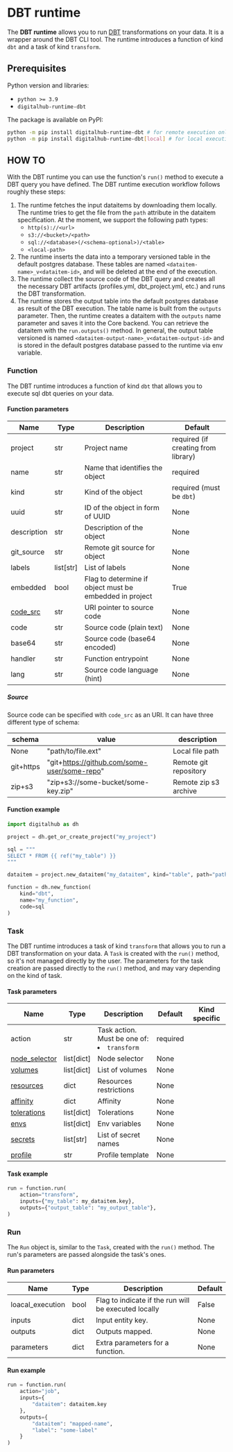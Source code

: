# DBT runtime

The **DBT runtime** allows you to run [DBT](https://www.getdbt.com/) transformations on your data. It is a wrapper around the DBT CLI tool.
The runtime introduces a function of kind `dbt` and a task of kind `transform`.

## Prerequisites

Python version and libraries:

- `python >= 3.9`
- `digitalhub-runtime-dbt`

The package is available on PyPI:

```bash
python -m pip install digitalhub-runtime-dbt # for remote execution only
python -m pip install digitalhub-runtime-dbt[local] # for local execution
```

## HOW TO

With the DBT runtime you can use the function's `run()` method to execute a DBT query you have defined.
The DBT runtime execution workflow follows roughly these steps:

1. The runtime fetches the input dataitems by downloading them locally. The runtime tries to get the file from the `path` attribute in the dataitem specification. At the moment, we support the following path types:
     - `http(s)://<url>`
     - `s3://<bucket>/<path>`
     - `sql://<database>(/<schema-optional>)/<table>`
     - `<local-path>`
2. The runtime inserts the data into a temporary versioned table in the default postgres database. These tables are named `<dataitem-name>_v<dataitem-id>`, and will be deleted at the end of the execution.
3. The runtime collect the source code of the DBT query and creates all the necessary DBT artifacts (profiles.yml, dbt_project.yml, etc.) and runs the DBT transformation.
4. The runtime stores the output table into the default postgres database as result of the DBT execution. The table name is built from the `outputs` parameter. Then, the runtime creates a dataitem with the `outputs` name parameter and saves it into the Core backend. You can retrieve the dataitem with the `run.outputs()` method. In general, the output table versioned is named `<dataitem-output-name>_v<dataitem-output-id>` and is stored in the default postgres database passed to the runtime via env variable.

### Function

The DBT runtime introduces a function of kind `dbt` that allows you to execute sql dbt queries on your data.

#### Function parameters

| Name | Type | Description | Default |
| --- | --- | --- | --- |
| project | str | Project name | required (if creating from library) |
| name | str | Name that identifies the object | required |
| kind | str | Kind of the object | required (must be `dbt`) |
| uuid | str | ID of the object in form of UUID | None |
| description | str | Description of the object | None |
| git_source | str | Remote git source for object | None |
| labels | list[str] | List of labels | None |
| embedded | bool | Flag to determine if object must be embedded in project | True |
| [code_src](#source) | str | URI pointer to source code | None |
| code | str | Source code (plain text)| None |
| base64 | str | Source code (base64 encoded)| None |
| handler | str | Function entrypoint | None |
| lang | str | Source code language (hint)| None |

##### Source

Source code can be specified with `code_src` as an URI. It can have three different type of schema:

| schema | value | description |
| --- | --- | --- |
| None | "path/to/file.ext" | Local file path |
| git+https | "git+https://github.com/some-user/some-repo" | Remote git repository |
| zip+s3 | "zip+s3://some-bucket/some-key.zip" | Remote zip s3 archive |

#### Function example

```python
import digitalhub as dh

project = dh.get_or_create_project("my_project")

sql = """
SELECT * FROM {{ ref("my_table") }}
"""

dataitem = project.new_dataitem("my_dataitem", kind="table", path="path-to-some-data")

function = dh.new_function(
    kind="dbt",
    name="my_function",
    code=sql
)
```

### Task

The DBT runtime introduces a task of kind `transform` that allows you to run a DBT transformation on your data.
A `Task` is created with the `run()` method, so it's not managed directly by the user. The parameters for the task creation are passed directly to the `run()` method, and may vary depending on the kind of task.

#### Task parameters

| Name | Type | Description | Default | Kind specific |
| --- | --- | --- | --- | --- |
| action | str | Task action. Must be one of: <li>`transform`</li> | required | |
| [node_selector](kubernetes-resources.md#node_selector) | list[dict] | Node selector | None | |
| [volumes](kubernetes-resources.md#volumes) | list[dict] | List of volumes | None | |
| [resources](kubernetes-resources.md#resources) | dict | Resources restrictions | None | |
| [affinity](kubernetes-resources.md#affinity) | dict | Affinity | None | |
| [tolerations](kubernetes-resources.md#tolerations) | list[dict] | Tolerations | None | |
| [envs](kubernetes-resources.md#envs) | list[dict] | Env variables | None | |
| [secrets](kubernetes-resources.md#secrets) | list[str] | List of secret names | None | |
| [profile](kubernetes-resources.md#profile) | str | Profile template | None | |

#### Task example

```python
run = function.run(
    action="transform",
    inputs={"my_table": my_dataitem.key},
    outputs={"output_table": "my_output_table"},
)
```

### Run

The `Run` object is, similar to the `Task`, created with the `run()` method.
The run's parameters are passed alongside the task's ones.

#### Run parameters

| Name | Type | Description | Default |
| --- | --- | --- | --- |
| loacal_execution | bool | Flag to indicate if the run will be executed locally | False |
| inputs | dict | Input entity key. | None |
| outputs | dict | Outputs mapped. | None |
| parameters | dict | Extra parameters for a function. | None |

#### Run example

```python
run = function.run(
    action="job",
    inputs={
        "dataitem": dataitem.key
    },
    outputs={
        "dataitem": "mapped-name",
        "label": "some-label"
    }
)
```
